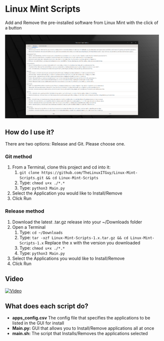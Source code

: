 # Linux Mint Scripts
Add and Remove the pre-installed software from Linux Mint with the click of a button

![](<Screenshot/Screenshot1.png>)

## How do I use it?
There are two options: Release and Git. Please choose one.

### Git method
1. From a Terminal, clone this project and cd into it: 
    1. `git clone https://github.com/TheLinuxITGuy/Linux-Mint-Scripts.git && cd Linux-Mint-Scripts`
    2. Type: `chmod u+x ./*.*`
    3. Type: `python3 Main.py`
4. Select the Application you would like to Install/Remove
5. Click Run

### Release method
1. Download the latest .tar.gz release into your ~/Downloads folder
2. Open a Terminal
    1. Type: `cd ~/Downloads`
    2. Type: `tar -xzf Linux-Mint-Scripts-1.x.tar.gz && cd Linux-Mint-Scripts-1.x` Replace the x with the version you downloaded
    3. Type: `chmod u+x ./*.*`
    4. Type: `python3 Main.py`
3. Select the Applications you would like to Install/Remove
4. Click Run

## Video
[![Video](https://img.youtube.com/vi/PJytFBO3seM/maxresdefault.jpg)](https://youtu.be/PJytFBO3seM)

## What does each script do?
- **apps_config.csv** The config file that specifies the applications to be listed in the GUI for install
- **Main.py:** GUI that allows you to Install/Remove applications all at once
- **main.sh:** The script that Installs/Removes the applications selected

